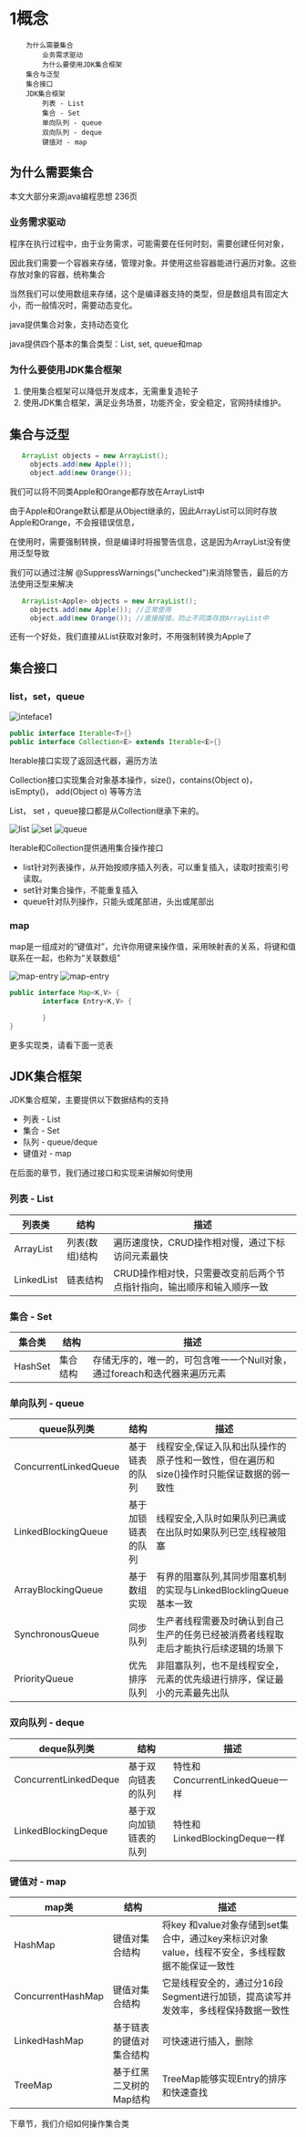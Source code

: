 # 1概念

		为什么需要集合
			业务需求驱动
			为什么要使用JDK集合框架
		集合与泛型
		集合接口
		JDK集合框架
			列表 - List
			集合 - Set
			单向队列 - queue
			双向队列 - deque
			键值对 - map

## 为什么需要集合

本文大部分来源java编程思想 236页

### 业务需求驱动

程序在执行过程中，由于业务需求，可能需要在任何时刻，需要创建任何对象，

因此我们需要一个容器来存储，管理对象。并使用这些容器能进行遍历对象。这些存放对象的容器，统称集合

当然我们可以使用数组来存储，这个是编译器支持的类型，但是数组具有固定大小，而一般情况时，需要动态变化。

java提供集合对象，支持动态变化

java提供四个基本的集合类型：List, set, 	queue和map

### 为什么要使用JDK集合框架

1. 使用集合框架可以降低开发成本，无需重复造轮子
2. 使用JDK集合框架，满足业务场景，功能齐全，安全稳定，官网持续维护。

## 集合与泛型

```java
   ArrayList objects = new ArrayList();
	 objects.add(new Apple());
	 object.add(new Orange());
```

我们可以将不同类Apple和Orange都存放在ArrayList中

由于Apple和Orange默认都是从Object继承的，因此ArrayList可以同时存放Apple和Orange，不会报错误信息，

在使用时，需要强制转换，但是编译时将报警告信息，这是因为ArrayList没有使用泛型导致

我们可以通过注解 @SuppressWarnings("unchecked")来消除警告，最后的方法使用泛型来解决

```java
   ArrayList<Apple> objects = new ArrayList();
	 objects.add(new Apple()); //正常使用
	 object.add(new Orange()); //直接报错，防止不同类存放ArrayList中
```

还有一个好处，我们直接从List获取对象时，不用强制转换为Apple了

## 集合接口

### list，set，queue
![inteface1](inteface1.png)
```java
public interface Iterable<T>{}
public interface Collection<E> extends Iterable<E>{}
```
Iterable接口实现了返回迭代器，遍历方法

Collection接口实现集合对象基本操作，size()，contains(Object o)，isEmpty()， add(Object o) 等等方法

List， set ，queue接口都是从Collection继承下来的。

![list](list.png)
![set](set.png)
![queue](queue.png)

Iterable和Collection提供通用集合操作接口

* list针对列表操作，从开始按顺序插入列表，可以重复插入，读取时按索引号读取。
* set针对集合操作，不能重复插入
* queue针对队列操作，只能头或尾部进，头出或尾部出

### map

map是一组成对的“键值对”，允许你用键来操作值，采用映射表的关系，将键和值联系在一起，也称为“关联数组”

![map-entry](map.png)
![map-entry](map-entry.png)

```java
public interface Map<K,V> {
		interface Entry<K,V> {

		}
}
```

更多实现类，请看下面一览表

## JDK集合框架

JDK集合框架，主要提供以下数据结构的支持

* 列表 - List
* 集合 - Set
* 队列 - queue/deque
* 键值对 - map

在后面的章节，我们通过接口和实现来讲解如何使用

### 列表 - List

|列表类|结构|描述|
|-|-|-|
|ArrayList|列表(数组)结构|遍历速度快，CRUD操作相对慢，通过下标访问元素最快|
|LinkedList|链表结构|CRUD操作相对快，只需要改变前后两个节点指针指向，输出顺序和输入顺序一致|

### 集合 - Set

|集合类|结构|描述|
|-|-|-|
|HashSet|集合结构|存储无序的，唯一的，可包含唯一一个Null对象，通过foreach和迭代器来遍历元素|

### 单向队列 - queue

|queue队列类|结构|描述|
|-|-|-|
|ConcurrentLinkedQueue|基于链表的队列|线程安全,保证入队和出队操作的原子性和一致性，但在遍历和size()操作时只能保证数据的弱一致性|
|LinkedBlockingQueue|基于加锁链表的队列|线程安全,入队时如果队列已满或在出队时如果队列已空,线程被阻塞|
|ArrayBlockingQueue|基于数组实现|有界的阻塞队列,其同步阻塞机制的实现与LinkedBlocklingQueue基本一致|
|SynchronousQueue|同步队列|生产者线程需要及时确认到自己生产的任务已经被消费者线程取走后才能执行后续逻辑的场景下|
|PriorityQueue|优先排序队列|非阻塞队列，也不是线程安全，元素的优先级进行排序，保证最小的元素最先出队|

### 双向队列 - deque

|deque队列类|结构|描述|
|-|-|-|
|ConcurrentLinkedDeque|基于双向链表的队列|特性和ConcurrentLinkedQueue一样|
|LinkedBlockingDeque|基于双向加锁链表的队列|特性和LinkedBlockingDeque一样|


### 键值对 - map

|map类|结构|描述|
|-|-|-|
|HashMap|键值对集合结构|将key 和value对象存储到set集合中，通过key来标识对象value，线程不安全，多线程数据不能保证一致性|
|ConcurrentHashMap|键值对集合结构|它是线程安全的，通过分16段Segment进行加锁，提高读写并发效率，多线程保持数据一致性|
|LinkedHashMap|基于链表的键值对集合结构|可快速进行插入，删除|
|TreeMap|基于红黑二叉树的Map结构|TreeMap能够实现Entry的排序和快速查找|


下章节，我们介绍如何操作集合类
